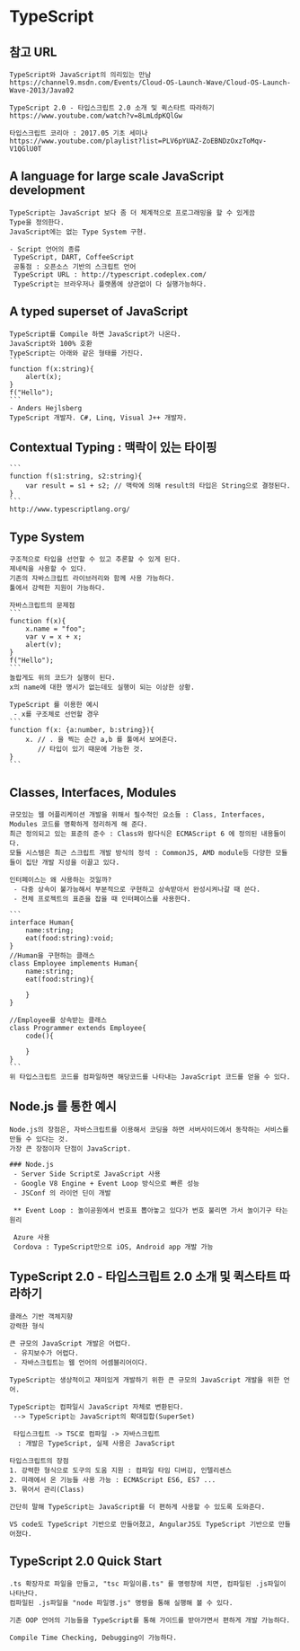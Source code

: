 # TypeScript

## 참고 URL
    TypeScript와 JavaScript의 의리있는 만남
    https://channel9.msdn.com/Events/Cloud-OS-Launch-Wave/Cloud-OS-Launch-Wave-2013/Java02

    TypeScript 2.0 - 타입스크립트 2.0 소개 및 퀵스타트 따라하기
    https://www.youtube.com/watch?v=8LmLdpKQlGw

    타입스크립트 코리아 : 2017.05 기초 세미나
    https://www.youtube.com/playlist?list=PLV6pYUAZ-ZoEBNDzOxzToMqv-V1QGlU0T

## A language for large scale JavaScript development
    TypeScript는 JavaScript 보다 좀 더 체계적으로 프로그래밍을 할 수 있게끔  
    Type을 정의한다.  
    JavaScript에는 없는 Type System 구현.

    - Script 언어의 종류
     TypeScript, DART, CoffeeScript
     공통점 : 오픈소스 기반의 스크립트 언어
     TypeScript URL : http://typescript.codeplex.com/
     TypeScript는 브라우저나 플랫폼에 상관없이 다 실행가능하다.

## A typed superset of JavaScript
    TypeScript를 Compile 하면 JavaScript가 나온다.
    JavaScript와 100% 호환  
    TypeScript는 아래와 같은 형태를 가진다.  
    ```
    function f(x:string){
        alert(x);
    }
    f("Hello");
    ```
    - Anders Hejlsberg  
    TypeScript 개발자. C#, Linq, Visual J++ 개발자.  

## Contextual Typing : 맥락이 있는 타이핑
    ```
    function f(s1:string, s2:string){
        var result = s1 + s2; // 맥락에 의해 result의 타입은 String으로 결정된다.  
    }
    ```
    http://www.typescriptlang.org/

## Type System
    구조적으로 타입을 선언할 수 있고 추론할 수 있게 된다.  
    제네릭을 사용할 수 있다.  
    기존의 자바스크립트 라이브러리와 함께 사용 가능하다.  
    툴에서 강력한 지원이 가능하다.  

    자바스크립트의 문제점
    ```
    function f(x){
        x.name = "foo";
        var v = x + x;
        alert(v);
    }
    f("Hello");
    ```
    놀랍게도 위의 코드가 실행이 된다.  
    x의 name에 대한 명시가 없는데도 실행이 되는 이상한 상황.

    TypeScript 를 이용한 예시
     - x를 구조체로 선언할 경우
    ```
    function f(x: {a:number, b:string}){
        x. // . 을 찍는 순간 a,b 를 툴에서 보여준다.
           // 타입이 있기 때문에 가능한 것.
    }
    ```

## Classes, Interfaces, Modules
    규모있는 웹 어플리케이션 개발을 위해서 필수적인 요소들 : Class, Interfaces, Modules 코드를 명확하게 정리하게 해 준다.  
    최근 정의되고 있는 표준의 준수 : Class와 람다식은 ECMAScript 6 에 정의된 내용들이다.  
    모듈 시스템은 최근 스크립트 개발 방식의 정석 : CommonJS, AMD module등 다양한 모듈들이 집단 개발 지성을 이끌고 있다.  

    인터페이스는 왜 사용하는 것일까?  
     - 다중 상속이 불가능해서 부분적으로 구현하고 상속받아서 완성시켜나갈 때 쓴다.  
     - 전체 프로젝트의 표준을 잡을 때 인터페이스를 사용한다.  

    ```
    interface Human{
        name:string;
        eat(food:string):void;
    }
    //Human을 구현하는 클래스
    class Employee implements Human{
        name:string;
        eat(food:string){
            
        }
    }

    //Employee를 상속받는 클래스
    class Programmer extends Employee{
        code(){

        }
    }
    ```
    위 타입스크립트 코드를 컴파일하면 해당코드를 나타내는 JavaScript 코드를 얻을 수 있다.  

## Node.js 를 통한 예시
    Node.js의 장점은, 자바스크립트를 이용해서 코딩을 하면 서버사이드에서 동작하는 서비스를 만들 수 있다는 것.  
    가장 큰 장점이자 단점이 JavaScript.

    ### Node.js
     - Server Side Script로 JavaScript 사용
     - Google V8 Engine + Event Loop 방식으로 빠른 성능
     - JSConf 의 라이언 딘이 개발  

     ** Event Loop : 놀이공원에서 번호표 뽑아놓고 있다가 번호 불리면 가서 놀이기구 타는 원리  

     Azure 사용
     Cordova : TypeScript만으로 iOS, Android app 개발 가능

## TypeScript 2.0 - 타입스크립트 2.0 소개 및 퀵스타트 따라하기
    클래스 기반 객체지향
    강력한 형식
    
    큰 규모의 JavaScript 개발은 어렵다.
     - 유지보수가 어렵다.
     - 자바스크립트는 웹 언어의 어셈블리어이다.
    
    TypeScript는 생상적이고 재미있게 개발하기 위한 큰 규모의 JavaScript 개발을 위한 언어.

    TypeScript는 컴파일시 JavaScript 자체로 변환된다.
     --> TypeScript는 JavaScript의 확대집합(SuperSet)

     타입스크립트 -> TSC로 컴파일 -> 자바스크립트
      : 개발은 TypeScript, 실제 사용은 JavaScript

    타입스크립트의 장점
    1. 강력한 형식으로 도구의 도움 지원 : 컴파일 타임 디버깅, 인텔리센스
    2. 미래에서 온 기능들 사용 가능 : ECMAScript ES6, ES7 ...
    3. 묶어서 관리(Class)

    간단히 말해 TypeScript는 JavaScript를 더 편하게 사용할 수 있도록 도와준다.

    VS code도 TypeScript 기반으로 만들어졌고, AngularJS도 TypeScript 기반으로 만들어졌다. 

## TypeScript 2.0 Quick Start
    .ts 확장자로 파일을 만들고, "tsc 파일이름.ts" 를 명령창에 치면, 컴파일된 .js파일이 나타난다.
    컴파일된 .js파일을 "node 파일명.js" 명령을 통해 실행해 볼 수 있다.

    기존 OOP 언어의 기능들을 TypeScript를 통해 가이드를 받아가면서 편하게 개발 가능하다.

    Compile Time Checking, Debugging이 가능하다.
